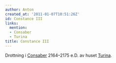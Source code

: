 ```yaml
---
author: Anton
created_at: '2011-01-07T10:51:26Z'
id: Constance III
links:
  mention:
  - Consaber
  - Turina
title: Constance III
---
```


Drottning i [Consaber] 2164–2175 e.D. av huset [Turina].

  [Consaber]: Consaber
  [Turina]: Turina
